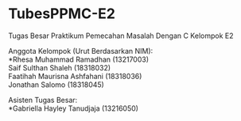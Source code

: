 # TubesPPMC-E2
Tugas Besar Praktikum Pemecahan Masalah Dengan C Kelompok E2

Anggota Kelompok (Urut Berdasarkan NIM):<br/>
*Rhesa Muhammad Ramadhan (13217003)<br/>
Saif Sulthan Shaleh (18318032)<br/>
Faatihah Maurisna Ashfahani (18318036)<br/>
Jonathan Salomo (18318045)<br/>

Asisten Tugas Besar:<br/>
*Gabriella Hayley Tanudjaja (13216050)

